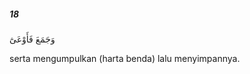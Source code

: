 ##### 18

<span class="ayah">وَجَمَعَ فَأَوْعَىٰٓ</span>

<span class="ayah_translation">serta mengumpulkan (harta benda) lalu menyimpannya.</span>
